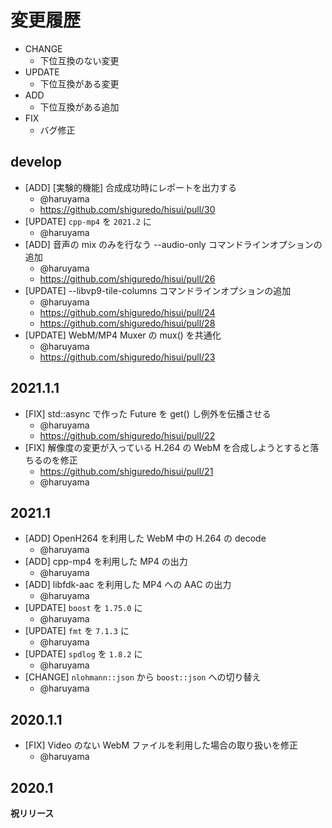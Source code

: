 # 変更履歴

- CHANGE
    - 下位互換のない変更
- UPDATE
    - 下位互換がある変更
- ADD
    - 下位互換がある追加
- FIX
    - バグ修正

## develop

- [ADD] [実験的機能] 合成成功時にレポートを出力する
    - @haruyama
    - https://github.com/shiguredo/hisui/pull/30
- [UPDATE] `cpp-mp4` を `2021.2` に
    - @haruyama
- [ADD] 音声の mix のみを行なう --audio-only コマンドラインオプションの追加
    - @haruyama
    - https://github.com/shiguredo/hisui/pull/26
- [UPDATE] --libvp9-tile-columns コマンドラインオプションの追加
    - @haruyama
    - https://github.com/shiguredo/hisui/pull/24
    - https://github.com/shiguredo/hisui/pull/28
- [UPDATE] WebM/MP4 Muxer の mux() を共通化
    - @haruyama
    - https://github.com/shiguredo/hisui/pull/23

## 2021.1.1

- [FIX] std::async で作った Future を get() し例外を伝播させる
    - @haruyama
    - https://github.com/shiguredo/hisui/pull/22
- [FIX] 解像度の変更が入っている H.264 の WebM を合成しようとすると落ちるのを修正
    - https://github.com/shiguredo/hisui/pull/21
    - @haruyama

## 2021.1

- [ADD] OpenH264 を利用した WebM 中の H.264 の decode
    - @haruyama
- [ADD] cpp-mp4 を利用した MP4 の出力
    - @haruyama
- [ADD] libfdk-aac を利用した MP4 への AAC の出力
    - @haruyama
- [UPDATE] `boost` を `1.75.0` に
    - @haruyama
- [UPDATE] `fmt` を `7.1.3` に
    - @haruyama
- [UPDATE] `spdlog` を `1.8.2` に
    - @haruyama
- [CHANGE] `nlohmann::json` から `boost::json` への切り替え
    - @haruyama

## 2020.1.1

- [FIX] Video のない WebM ファイルを利用した場合の取り扱いを修正
    - @haruyama

## 2020.1

**祝リリース**
